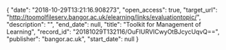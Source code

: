 {
  "date": "2018-10-29T13:21:16.908273", 
  "open_access": true, 
  "target_url": "http://toomolfileserv.bangor.ac.uk/elearning/links/evaluationtopic/", 
  "description": "", 
  "end_date": null, 
  "title": "Toolkit for Management of Learning", 
  "record_id": "20181029T132116/OuFIURVICwyOtBJcycUqvQ==", 
  "publisher": "bangor.ac.uk", 
  "start_date": null
}


